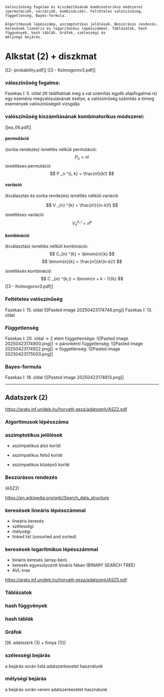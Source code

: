  ```
Valószínűség fogalma és kiszámításának kombinatorikus módszerei (permutációk, variációk, kombinációk). Feltételes valószínűség, függetlenség, Bayes-formula.

Algoritmusok lépésszáma, aszimptotikus jelölések. Beszúrásos rendezés, keresések lineáris és logaritmikus lépésszámmal. Táblázatok, hash függvények, hash táblák. Gráfok, szélességi és
mélységi bejárás.
```

# Alkstat (2)  + diszkmat

[[2- probability.pdf]]
[[3 - Kolmogorov3.pdf]]
### válaszínűség fogalma:
Fazekas I: 5. oldal (itt találhatóak meg a val számítás egyéb alapfogalmai is)
egy esemény megvalósulásának esélye, a valószínűség számítás a tömeg események valószínűségeit vizsgálja

### valószínűség kiszámításának kombinatorikus módszerei:
[[ea_06.pdf]]
#### permutáció 
(sorba rendezés)
ismétlés nélküli permutáció:
$$
P_n = n! 
$$
ismétléses permutáció
$$
P _n ^{i, k} = \frac{n!}{k!}
$$
#### variáció
(kiválasztás és sorba rendezés)
ismétlés nélküli variáció

$$
V _{n} ^{k} = \frac{n!}{(n-k)!} 
$$

ismétléses variáció
$$
V _{n} ^{k, i} = n ^ k
$$
#### kombináció
(kiválasztás)
ismétlés nélküli kombináció:
$$
C_{n} ^{k} = \binom{n}{k}
$$
$$
\binom{n}{k} = \frac{n!}{k!(n-k)!}
$$

ismétlésés kombináció:
$$
C _{n} ^{k,i} = \binom{n + k - 1}{k}
$$
[[3 - Kolmogorov3.pdf]]
### Feltételes valószínűség
Fazekas I: 15. oldal
![[Pasted image 20250423174746.png]]
Fazekas I: 13. oldal

### Függetlenség
Fazekas I: 20. oldal
-> 2 elem függetlensége:
![[Pasted image 20250423174900.png]]
-> páronkénti függetlenség:
![[Pasted image 20250423174922.png]]
-> függetlenség:
![[Pasted image 20250423175003.png]]

### Bayes-formula
Fazekas I: 18. oldal
![[Pasted image 20250423174813.png]]

-----------------------------------------------------------
## Adatszerk (2)
https://arato.inf.unideb.hu/horvath.geza/adatszerk/ASZ2.pdf
### Algoritmusok lépésszáma

### aszimptotikus jelölések
- aszimpatikus alsó korlát

- aszimpatikus felső korlát

- aszimpatikus középső korlát

### Beszúrásos rendezés
(ASZ2)

https://en.wikipedia.org/wiki/Search_data_structure
### keresések lineáris lépésszámmal
- lineáris keresés
- szélességi 
- mélységi
- linked list (unsorted and sorted)


### keresések logaritmikus lépésszámmal
- bináris keresés (array-ben)
- keresés egyesúlyozott bináris fában (BINARY SEARCH TREE)
- AVL-tree


https://arato.inf.unideb.hu/horvath.geza/adatszerk/ASZ5.pdf
### Táblázatok

### hash függvények

### hash táblák

### Gráfok
[[6. adatszerk (3) + fonya (1)]]

### szélességi bejárás
a bejárás során lista adatszerkezetet használunk

### mélységi bejárás
a bejárás során verem adatszerkezetet használunk